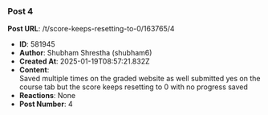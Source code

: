 ### Post 4
**Post URL**: /t/score-keeps-resetting-to-0/163765/4
- **ID**: 581945
- **Author**: Shubham Shrestha (shubham6)
- **Created At**: 2025-01-19T08:57:21.832Z
- **Content**:  
  Saved multiple times on the graded website as well submitted yes on the course tab but the score keeps resetting to 0 with no progress saved
- **Reactions**: None
- **Post Number**: 4

